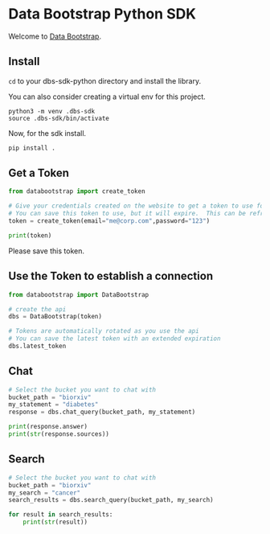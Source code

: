# Data Bootstrap Python SDK

Welcome to [Data Bootstrap](https://databootstrap.com/).

## Install

`cd` to your dbs-sdk-python directory and install the library.

You can also consider creating a virtual env for this project.

```shell
python3 -m venv .dbs-sdk
source .dbs-sdk/bin/activate
```

Now, for the sdk install.

```python
pip install .
```

## Get a Token

```python 
from databootstrap import create_token

# Give your credentials created on the website to get a token to use for the api
# You can save this token to use, but it will expire.  This can be refreshed.
token = create_token(email="me@corp.com",password="123")

print(token)
```

Please save this token.

## Use the Token to establish a connection

```python 
from databootstrap import DataBootstrap

# create the api
dbs = DataBootstrap(token)

# Tokens are automatically rotated as you use the api
# You can save the latest token with an extended expiration 
dbs.latest_token
```

## Chat

```python
# Select the bucket you want to chat with
bucket_path = "biorxiv"
my_statement = "diabetes"
response = dbs.chat_query(bucket_path, my_statement)

print(response.answer)
print(str(response.sources))
```


## Search

```python
# Select the bucket you want to chat with
bucket_path = "biorxiv"
my_search = "cancer"
search_results = dbs.search_query(bucket_path, my_search)

for result in search_results:
    print(str(result))
```
